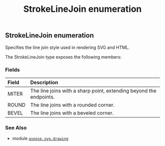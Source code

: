 ﻿---
title: StrokeLineJoin enumeration
second_title: Aspose.SVG for Python via .NET API References
description: 
type: docs
weight: 360
url: /python-net/aspose.svg.drawing/strokelinejoin/
is_root: false
---

## StrokeLineJoin enumeration

Specifies the line join style used in rendering SVG and HTML.



The StrokeLineJoin type exposes the following members:

### Fields
| Field | Description |
| :- | :- |
| MITER | The line joins with a sharp point, extending beyond the endpoints. |
| ROUND | The line joins with a rounded corner. |
| BEVEL | The line joins with a beveled corner. |



### See Also
* module [`aspose.svg.drawing`](..)
